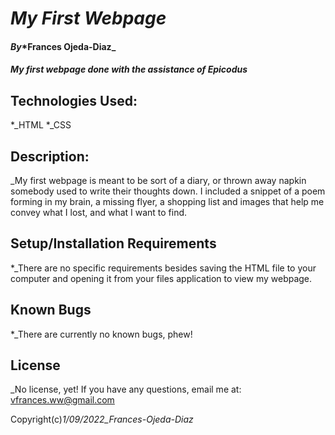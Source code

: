 # _My First Webpage_
#### _By_*Frances Ojeda-Diaz_
#### _My first webpage done with the assistance of Epicodus_

## Technologies Used:
*_HTML
*_CSS

## Description:
_My first webpage is meant to be sort of a diary, or thrown away napkin somebody used to write their thoughts down. I included a snippet of a poem forming in my brain, a missing flyer, a shopping list and images that help me convey what I lost, and what I want to find.

## Setup/Installation Requirements
*_There are no specific requirements besides saving the HTML file to your computer and opening it from your files application to view my webpage.

## Known Bugs
*_There are currently no known bugs, phew!

## License
_No license, yet! If you have any questions, email me at: vfrances.ww@gmail.com

Copyright(c)_1/09/2022_Frances-Ojeda-Diaz_